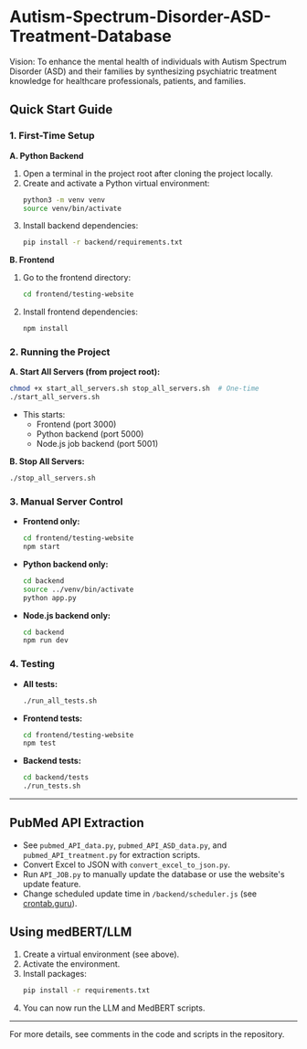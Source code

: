 # Autism-Spectrum-Disorder-ASD-Treatment-Database

Vision: To enhance the mental health of individuals with Autism Spectrum Disorder (ASD) and their families by synthesizing psychiatric treatment knowledge for healthcare professionals, patients, and families.

## Quick Start Guide

### 1. First-Time Setup

**A. Python Backend**
1. Open a terminal in the project root after cloning the project locally.
2. Create and activate a Python virtual environment:
   ```bash
   python3 -m venv venv
   source venv/bin/activate
   ```
3. Install backend dependencies:
   ```bash
   pip install -r backend/requirements.txt
   ```

**B. Frontend**
1. Go to the frontend directory:
   ```bash
   cd frontend/testing-website
   ```
2. Install frontend dependencies:
   ```bash
   npm install
   ```

### 2. Running the Project

**A. Start All Servers (from project root):**
```bash
chmod +x start_all_servers.sh stop_all_servers.sh  # One-time
./start_all_servers.sh
```
- This starts:
  - Frontend (port 3000)
  - Python backend (port 5000)
  - Node.js job backend (port 5001)

**B. Stop All Servers:**
```bash
./stop_all_servers.sh
```

### 3. Manual Server Control

- **Frontend only:**  
  ```bash
  cd frontend/testing-website
  npm start
  ```
- **Python backend only:**  
  ```bash
  cd backend
  source ../venv/bin/activate
  python app.py
  ```
- **Node.js backend only:**  
  ```bash
  cd backend
  npm run dev
  ```

### 4. Testing

- **All tests:**  
  ```bash
  ./run_all_tests.sh
  ```
- **Frontend tests:**  
  ```bash
  cd frontend/testing-website
  npm test
  ```
- **Backend tests:**  
  ```bash
  cd backend/tests
  ./run_tests.sh
  ```

---

## PubMed API Extraction

- See `pubmed_API_data.py`, `pubmed_API_ASD_data.py`, and `pubmed_API_treatment.py` for extraction scripts.
- Convert Excel to JSON with `convert_excel_to_json.py`.
- Run `API_JOB.py` to manually update the database or use the website's update feature.
- Change scheduled update time in `/backend/scheduler.js` (see [crontab.guru](https://crontab.guru)).

## Using medBERT/LLM

1. Create a virtual environment (see above).
2. Activate the environment.
3. Install packages:
   ```bash
   pip install -r requirements.txt
   ```
4. You can now run the LLM and MedBERT scripts.

---

For more details, see comments in the code and scripts in the repository.
